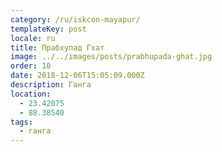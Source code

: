 ```yaml
---
category: /ru/iskcon-mayapur/
templateKey: post
locale: ru
title: Прабхупад Гхат
image: ../../images/posts/prabhupada-ghat.jpg
order: 10
date: 2018-12-06T15:05:09.000Z
description: Ганга
location:
  - 23.42075
  - 88.38540
tags:
  - ганга
---
```


<tbd locale="ru" url="mailto:haribol@mayapur.live"></tbd>
